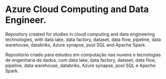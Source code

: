 # Azure Cloud Computing and Data Engineer.
Repository created for studies in cloud computing and data engineering technologies, with data lake, data factory, dataset, data flow, pipeline, data warehouse, databriks, Azure synapse, pool SQL and Apache Spark.

Repositório criado para estudos em computação nas nuvens e tecnologias de engenharia de dados, com data lake, data factory, dataset, data flow, pipeline, data warehouse, databriks, Azure synapse, pool SQL e Apache Spark.
